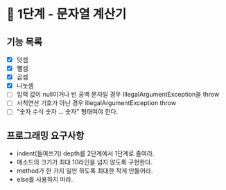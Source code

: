 # 🚀 1단계 - 문자열 계산기
## 기능 목록
- [x] 덧셈
- [x] 뺄셈
- [x] 곱셈
- [x] 나눗셈
- [ ] 입력 값이  null이거나 빈 공백 문자일 경우 IllegalArgumentException을 throw
- [ ] 사칙연산 기호가 아닌 경우 IllegalArgumentException throw
- [ ] "숫자 수식 숫자 ... 숫자" 형태여야 한다.

## 프로그래밍 요구사항
- indent(들여쓰기) depth를 2단계에서 1단계로 줄여라.
- 메소드의 크기가 최대 10라인을 넘지 않도록 구현한다.
- method가 한 가지 일만 하도록 최대한 작게 만들어라.
- else를 사용하지 마라.